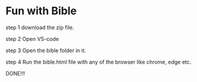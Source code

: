# Fun with Bible
step 1 
download the zip file.

step 2
Open VS-code

step 3 
Open the bible folder in it.

step 4 
Run the bible.html file with any of the browser like chrome, edge etc.

DONE!!!
